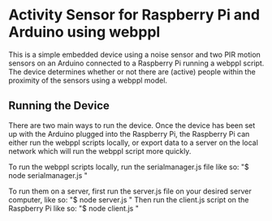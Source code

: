 <h1>Activity Sensor for Raspberry Pi and Arduino using webppl</h1>

<p>This is a simple embedded device using a noise sensor and two PIR motion sensors on an Arduino connected to a Raspberry Pi running a webppl script. The device determines whether or not there are (active) people within the proximity of the sensors using a webppl model.</p>

<h2>Running the Device</h2>

<p>There are two main ways to run the device. Once the device has been set up with the Arduino plugged into the Raspberry Pi, the Raspberry Pi can either run the webppl scripts locally, or export data to a server on the local network which will run the webppl script more quickly.</p>

<p>To run the webppl scripts locally, run the serialmanager.js file like so:
"$ node serialmanager.js <serial port of Arduino>"</p>

<p>To run them on a server, first run the server.js file on your desired server computer, like so:
"$ node server.js <server's local IP address> <port>"
Then run the client.js script on the Raspberry Pi like so:
"$ node client.js <serial port of Arduino> <server's local IP address> <port>"
</p>
